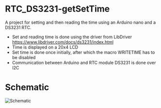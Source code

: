 # RTC_DS3231-getSetTime

A project for setting and then reading the time using an Arduino nano and a DS3231 RTC.
- Set and reading time is done using the driver from LibDriver https://www.libdriver.com/docs/ds3231/index.html
- Time is displayed on a 20x4 LCD
- Set time is done once initially, after which the macro WRITETIME has to be disabled
- Communication between Arduino and RTC module DS3231 is done over I2C

# Schematic

![Schematic](https://user-images.githubusercontent.com/75970114/200906954-67fbd0dd-4b38-4d2f-b043-a4fb75800857.png)
